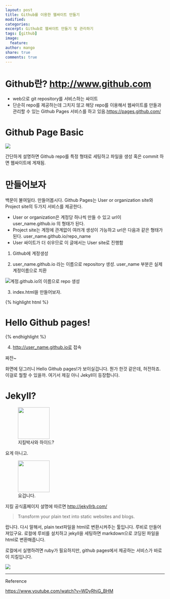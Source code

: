 ```yaml
---
layout: post
title: Github를 이용한 웹싸이트 만들기
modified: 
categories: 
excerpt: Github로 웹싸이트 만들기 및 관리하기 
tags: [github]
image: 
  feature: 
author: mango
share: true
comments: true  
---
```


# Github란? <http://www.github.com>

* web으로 git repository를 서비스하는 싸이트
* 단순히 repo를 제공하는데 그치지 않고 해당 repo를 이용해서 웹싸이트를 만들과 관리할 수 있는 Github Pages 서비스를 하고 있음.<https://pages.github.com/>


# Github Page Basic 

![](http://comoyo.github.io/assets/img/posts/comoyo_jekyll_blog.png)


간단하게 설명하면 Github repo를 특정 형태로 세팅하고 파일을 생성 혹은 commit 하면 웹싸이트에 게재됨.


# 만들어보자

백문이 불여일타. 만들어봅시다.
Github Pages는 User or organization site와 Project site의 두가지 서비스를 제공한다. 

* User or organization은 계정당 하나씩 만들 수 있고 url이 user_name.github.io 의 형태가 된다.
* Project site는 계정에 관계없이 여러개 생성이 가능하고 url은 다음과 같은 형태가 된다. user_name.github.io/repo_name
* User 싸이트가 더 쉬우므로 이 글에서는 User site로 진행함


1. Github에 계정생성

2. user_name.github.io 라는 이름으로 repository 생성. user_name 부분은 실제 계정이름으로 치환

![계정.github.io의 이름으로 repo 생성](https://guides.github.com/features/pages/create-new-repo-screen.png)

3. index.html을 만들어보자. 

{% highlight html %}
<html>
<head><title>Hello Github</title></head>
<body>
<h1>Hello Github pages!</h1>
</body>
</html>
{% endhighlight %}

4. http://user_name.github.io로 접속

짜잔~

화면에 덩그러니 Hello Github pages!가 보이실겁니다. 
뭔가 한것 같은데, 허전하죠. 이걸로 뭘할 수 있을까. 
여기서 제길 아니 Jekyll이 등장합니다. 

# Jekyll?

<figure>
	<img style="width:100px;" src="https://upload.wikimedia.org/wikipedia/commons/7/78/Dr_Jekyll_and_Mr_Hyde_poster_edit2.jpg"></a>
	<figcaption>지킬박사와 하이드?</figcaption>
</figure>

요게 아니고.

<figure>
	<img style="width:100px;" src="http://dab1nmslvvntp.cloudfront.net/wp-content/uploads/2015/02/1424055625jekyll.png"></a>
	<figcaption>요겁니다.</figcaption>
</figure>

지킬 공식홈페이지 설명에 따르면 
<http://jekyllrb.com/>

>Transform your plain text into static websites and blogs.

랍니다. 다시 말해서, plain text파일을 html로 변환시켜주는 툴입니다. 루비로 만들어져있구요. 로컬에 루비를 설치하고 jekyll을 세팅하면 markdown으로 코딩된 파일을 html로 변환해줍니다.

로컬에서 실행하려면 ruby가 필요하지만, github pages에서 제공하는 서비스가 바로 이 지킬입니다. 

![](http://comoyo.github.io/assets/img/posts/comoyo_jekyll_blog.png)

----
Reference

https://www.youtube.com/watch?v=WDyRhiG_BHM



